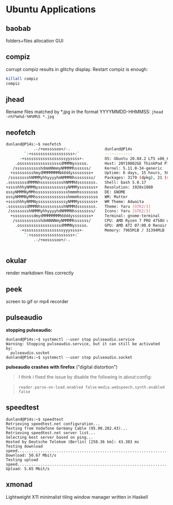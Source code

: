 # Ubuntu Applications

## baobab

folders+files allocation GUI

## compiz

corrupt compiz results in glitchy display. Restart compiz is enough:
``` bash
killall compiz
compiz
``` 

## jhead

Rename files matched by *.jpg in the format YYYYMMDD-HHMMSS:
`jhead -n%Y%m%d-%H%M%S *.jpg `

## neofetch

``` bash
dunland@P14s:~$ neofetch
            .-/+oossssoo+/-.               dunland@P14s 
        `:+ssssssssssssssssss+:`           ------------ 
      -+ssssssssssssssssssyyssss+-         OS: Ubuntu 20.04.2 LTS x86_64 
    .ossssssssssssssssssdMMMNysssso.       Host: 20Y10002GE ThinkPad P14s Gen 1 
   /ssssssssssshdmmNNmmyNMMMMhssssss/      Kernel: 5.11.0-34-generic 
  +ssssssssshmydMMMMMMMNddddyssssssss+     Uptime: 6 days, 15 hours, 50 mins 
 /sssssssshNMMMyhhyyyyhmNMMMNhssssssss/    Packages: 3179 (dpkg), 21 (snap) 
.ssssssssdMMMNhsssssssssshNMMMdssssssss.   Shell: bash 5.0.17 
+sssshhhyNMMNyssssssssssssyNMMMysssssss+   Resolution: 1920x1080 
ossyNMMMNyMMhsssssssssssssshmmmhssssssso   DE: GNOME 
ossyNMMMNyMMhsssssssssssssshmmmhssssssso   WM: Mutter 
+sssshhhyNMMNyssssssssssssyNMMMysssssss+   WM Theme: Adwaita 
.ssssssssdMMMNhsssssssssshNMMMdssssssss.   Theme: Yaru [GTK2/3] 
 /sssssssshNMMMyhhyyyyhdNMMMNhssssssss/    Icons: Yaru [GTK2/3] 
  +sssssssssdmydMMMMMMMMddddyssssssss+     Terminal: gnome-terminal 
   /ssssssssssshdmNNNNmyNMMMMhssssss/      CPU: AMD Ryzen 7 PRO 4750U with Rade 
    .ossssssssssssssssssdMMMNysssso.       GPU: AMD ATI 07:00.0 Renoir 
      -+sssssssssssssssssyyyssss+-         Memory: 7965MiB / 31394MiB 
        `:+ssssssssssssssssss+:`
            .-/+oossssoo+/-.                                       
                                                                   
```

## okular

render markdown files correctly

## peek

screen to gif or mp4 recorder

## pulseaudio

**stopping pulseaudio:**

```
dunland@P14s:~$ systemctl --user stop pulseaudio.service 
Warning: Stopping pulseaudio.service, but it can still be activated by:
  pulseaudio.socket
dunland@P14s:~$ systemctl --user stop pulseaudio.socket 
```

**pulseaudio crashes with firefox** ("digital distortion")

> I think i fixed the issue by disable the following in about:config:

> `reader.parse-on-load.enabled false`
> `media.webspeech.synth.enabled false`

## speedtest

```
dunland@P14s:~$ speedtest
Retrieving speedtest.net configuration...
Testing from Vodafone Germany Cable (95.90.202.43)...
Retrieving speedtest.net server list...
Selecting best server based on ping...
Hosted by Deutsche Telekom (Berlin) [258.36 km]: 43.383 ms
Testing download speed................................................................................
Download: 50.67 Mbit/s
Testing upload speed......................................................................................................
Upload: 5.65 Mbit/s
```

## xmonad

Lightweight X11 minimalist tiling window manager written in Haskell
